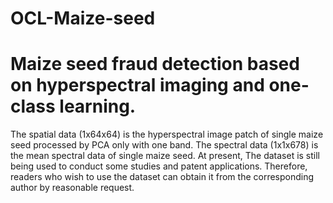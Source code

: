 # OCL-Maize-seed
# Maize seed fraud detection based on hyperspectral imaging and one-class learning.
The spatial data (1x64x64) is the hyperspectral image patch of single maize seed processed by PCA only with one band.
The spectral data (1x1x678) is the mean spectral data of single maize seed.
At present, The dataset is still being used to conduct some studies and patent applications. Therefore, readers who wish to use the dataset can obtain it from the corresponding author by reasonable request.
